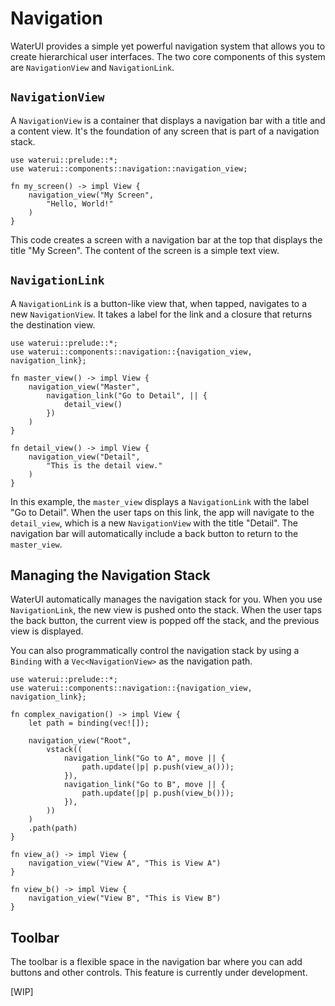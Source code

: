 # Navigation

WaterUI provides a simple yet powerful navigation system that allows you to create hierarchical user interfaces. The two core components of this system are `NavigationView` and `NavigationLink`.

## `NavigationView`

A `NavigationView` is a container that displays a navigation bar with a title and a content view. It's the foundation of any screen that is part of a navigation stack.

```rust,ignore
use waterui::prelude::*;
use waterui::components::navigation::navigation_view;

fn my_screen() -> impl View {
    navigation_view("My Screen",
        "Hello, World!"
    )
}
```

This code creates a screen with a navigation bar at the top that displays the title "My Screen". The content of the screen is a simple text view.

## `NavigationLink`

A `NavigationLink` is a button-like view that, when tapped, navigates to a new `NavigationView`. It takes a label for the link and a closure that returns the destination view.

```rust,ignore
use waterui::prelude::*;
use waterui::components::navigation::{navigation_view, navigation_link};

fn master_view() -> impl View {
    navigation_view("Master",
        navigation_link("Go to Detail", || {
            detail_view()
        })
    )
}

fn detail_view() -> impl View {
    navigation_view("Detail",
        "This is the detail view."
    )
}
```

In this example, the `master_view` displays a `NavigationLink` with the label "Go to Detail". When the user taps on this link, the app will navigate to the `detail_view`, which is a new `NavigationView` with the title "Detail". The navigation bar will automatically include a back button to return to the `master_view`.

## Managing the Navigation Stack

WaterUI automatically manages the navigation stack for you. When you use `NavigationLink`, the new view is pushed onto the stack. When the user taps the back button, the current view is popped off the stack, and the previous view is displayed.

You can also programmatically control the navigation stack by using a `Binding` with a `Vec<NavigationView>` as the navigation path.

```rust,ignore
use waterui::prelude::*;
use waterui::components::navigation::{navigation_view, navigation_link};

fn complex_navigation() -> impl View {
    let path = binding(vec![]);

    navigation_view("Root",
        vstack((
            navigation_link("Go to A", move || {
                path.update(|p| p.push(view_a()));
            }),
            navigation_link("Go to B", move || {
                path.update(|p| p.push(view_b()));
            }),
        ))
    )
    .path(path)
}

fn view_a() -> impl View {
    navigation_view("View A", "This is View A")
}

fn view_b() -> impl View {
    navigation_view("View B", "This is View B")
}
```

## Toolbar

The toolbar is a flexible space in the navigation bar where you can add buttons and other controls. This feature is currently under development.

[WIP]
